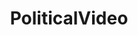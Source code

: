 ---
title: PoliticalVideo
crosslinks:
- The_Donald
- videos
- politics
- conspiracy
- worldnews
- PoliticalVideos
- socialism
- news
- Documentaries
- ShitPoliticsSays
- EnoughTrumpSpam
- WayOfTheBern
- POLITIC
- ShitAmericansSay
- SandersForPresident
- Conservative
- AskReddit
- Shitstatistssay
- altright
- television
---